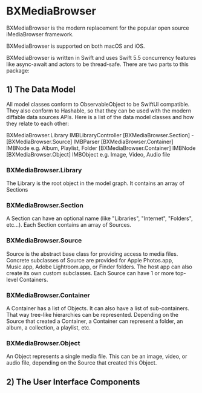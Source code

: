 # BXMediaBrowser

BXMediaBrowser is the modern replacement for the popular open source iMediaBrowser framework. 

BXMediaBrowser is supported on both macOS and iOS. 

BXMediaBrowser is written in Swift and uses Swift 5.5 concurrency features like async-await and actors to be thread-safe. There are two parts to this package:

## 1) The Data Model

All model classes conform to ObservableObject to be SwiftUI compatible. They also conform to Hashable, so that they can be used with the modern diffable data sources APIs. Here is a list of the data model classes and how they relate to each other:

BXMediaBrowser.Library							IMBLibraryController
	[BXMediaBrowser.Section]					-
		[BXMediaBrowser.Source]					IMBParser
			[BXMediaBrowser.Container]			IMBNode					e.g. Album, Playlist, Folder
				[BXMediaBrowser.Container]		IMBNode
				[BXMediaBrowser.Object]			IMBObject				e.g. Image, Video, Audio file

### BXMediaBrowser.Library	

The Library is the root object in the model graph. It contains an array of Sections

### BXMediaBrowser.Section

A Section can have an optional name (like "Libraries", "Internet", "Folders", etc...). Each Section contains an array of Sources.

### BXMediaBrowser.Source

Source is the abstract base class for providing access to media files. Concrete subclasses of Source are provided for Apple Photos.app, Music.app, Adobe Lightroom.app, or Finder folders. The host app can also create its own custom subclasses. Each Source can have 1 or more top-level Containers. 

### BXMediaBrowser.Container

A Container has a list of Objects. It can also have a list of sub-containers. That way tree-like hierarchies can be represented. Depending on the Source that created a Container, a Container can represent a folder, an album, a collection, a playlist, etc.

### BXMediaBrowser.Object

An Object represents a single media file. This can be an image, video, or audio file, depending on the Source that created this Object.


## 2) The User Interface Components
